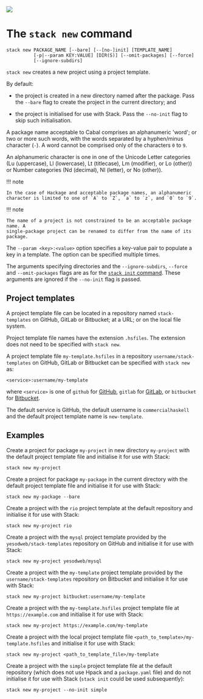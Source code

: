 <div class="hidden-warning"><a href="https://docs.haskellstack.org/"><img src="https://cdn.jsdelivr.net/gh/commercialhaskell/stack/doc/img/hidden-warning.svg"></a></div>

# The `stack new` command

~~~text
stack new PACKAGE_NAME [--bare] [--[no-]init] [TEMPLATE_NAME]
          [-p|--param KEY:VALUE] [DIR(S)] [--omit-packages] [--force]
          [--ignore-subdirs]
~~~

`stack new` creates a new project using a project template.

By default:

* the project is created in a new directory named after the package. Pass the
  `--bare` flag to create the project in the current directory; and

* the project is initialised for use with Stack. Pass the `--no-init` flag to
  skip such initialisation.

A package name acceptable to Cabal comprises an alphanumeric 'word'; or two or
more such words, with the words separated by a hyphen/minus character (`-`). A
word cannot be comprised only of the characters `0` to `9`.

An alphanumeric character is one in one of the Unicode Letter categories
(Lu (uppercase), Ll (lowercase), Lt (titlecase), Lm (modifier), or Lo (other))
or Number categories (Nd (decimal), Nl (letter), or No (other)).

!!! note

    In the case of Hackage and acceptable package names, an alphanumeric
    character is limited to one of `A` to `Z`, `a` to `z`, and `0` to `9`.

!!! note

    The name of a project is not constrained to be an acceptable package name. A
    single-package project can be renamed to differ from the name of its
    package.

The `--param <key>:<value>` option specifies a key-value pair to populate a key
in a template. The option can be specified multiple times.

The arguments specifying directories and the `--ignore-subdirs`, `--force` and
`--omit-packages` flags are as for the [`stack init` command](init_command.md).
These arguments are ignored if the `--no-init` flag is passed.

## Project templates

A project template file can be located in a repository named `stack-templates`
on GitHub, GitLab or Bitbucket; at a URL; or on the local file system.

Project template file names have the extension `.hsfiles`. The extension does
not need to be specified with `stack new`.

A project template file `my-template.hsfiles` in a repository
`username/stack-templates` on GitHub, GitLab or Bitbucket can be specified
with `stack new` as:

~~~test
<service>:username/my-template
~~~

where `<service>` is one of `github` for [GitHub](https://github.com/),
`gitlab` for [GitLab](https://gitlab.com), or `bitbucket` for
[Bitbucket](https://bitbucket.com).

The default service is GitHub, the default username is `commercialhaskell` and
the default project template name is `new-template`.

## Examples

Create a project for package `my-project` in new directory `my-project` with the
default project template file and initialise it for use with Stack:

~~~text
stack new my-project
~~~

Create a project for package `my-package` in the current directory with the
default project template file and initialise it for use with Stack:

~~~text
stack new my-package --bare
~~~

Create a project with the `rio` project template at the default repository and
initialise it for use with Stack:

~~~text
stack new my-project rio
~~~

Create a project with the `mysql` project template provided by the
`yesodweb/stack-templates` repository on GitHub and initialise it for use with
Stack:

~~~text
stack new my-project yesodweb/mysql
~~~

Create a project with the `my-template` project template provided by the
`username/stack-templates` repository on Bitbucket and initialise it for use
with Stack:

~~~text
stack new my-project bitbucket:username/my-template
~~~

Create a project with the `my-template.hsfiles` project template file at
`https://example.com` and initialise it for use with Stack:

~~~text
stack new my-project https://example.com/my-template
~~~

Create a project with the local project template file
`<path_to_template>/my-template.hsfiles` and initialise it for use with Stack:

~~~text
stack new my-project <path_to_template_file>/my-template
~~~

Create a project with the `simple` project template file at the default
repository (which does not use Hpack and a `package.yaml` file) and do not
initialise it for use with Stack (`stack init` could be used subsequently):

~~~text
stack new my-project --no-init simple
~~~
